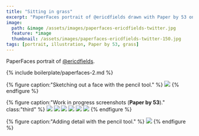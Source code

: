 ```yaml
---
title: "Sitting in grass"
excerpt: "PaperFaces portrait of @ericdfields drawn with Paper by 53 on an iPad."
image: 
  path: &image /assets/images/paperfaces-ericdfields-twitter.jpg 
  feature: *image
  thumbnail: /assets/images/paperfaces-ericdfields-twitter-150.jpg
tags: [portrait, illustration, Paper by 53, grass]
---
```


PaperFaces portrait of [@ericdfields](http://twitter.com/ericdfields).

{% include boilerplate/paperfaces-2.md %}

{% figure caption:"Sketching out a face with the pencil tool." %}
[![](/assets/images/paperfaces-ericdfields-process-1-750.jpg)](/assets/images/paperfaces-ericdfields-process-1-lg.jpg)
{% endfigure %}

{% figure caption:"Work in progress screenshots (**Paper by 53**)." class:"third" %}
[![](/assets/images/paperfaces-ericdfields-process-2-600.jpg)](/assets/images/paperfaces-ericdfields-process-2-lg.jpg)
[![](/assets/images/paperfaces-ericdfields-process-3-600.jpg)](/assets/images/paperfaces-ericdfields-process-3-lg.jpg)
[![](/assets/images/paperfaces-ericdfields-process-4-600.jpg)](/assets/images/paperfaces-ericdfields-process-4-lg.jpg)
[![](/assets/images/paperfaces-ericdfields-process-5-600.jpg)](/assets/images/paperfaces-ericdfields-process-5-lg.jpg)
[![](/assets/images/paperfaces-ericdfields-process-6-600.jpg)](/assets/images/paperfaces-ericdfields-process-6-lg.jpg)
[![](/assets/images/paperfaces-ericdfields-process-7-600.jpg)](/assets/images/paperfaces-ericdfields-process-7-lg.jpg)
{% endfigure %}

{% figure caption:"Adding detail with the pencil tool." %}
[![](/assets/images/paperfaces-ericdfields-process-8-750.jpg)](/assets/images/paperfaces-ericdfields-process-8-lg.jpg)
{% endfigure %}
